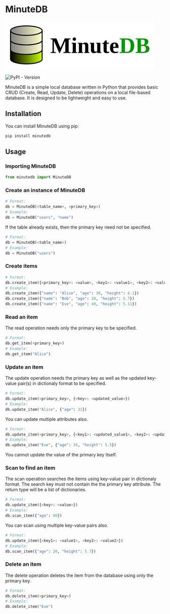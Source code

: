 # MinuteDB
![MinuteDB](logo.png "MinuteDB")

![PyPI - Version](https://img.shields.io/pypi/v/MinuteDB?style=flat&logo=pypi)


MinuteDB is a simple local database written in Python that provides basic CRUD (Create, Read, Update, Delete) operations on a local file-based database. It is designed to be lightweight and easy to use.

## Installation

You can install MinuteDB using pip:

```bash
pip install minutedb
```

## Usage

### Importing MinuteDB
```python
from minutedb import MinuteDB
```

### Create an instance of MinuteDB
```python
# Format: 
db = MinuteDB(<table_name>, <primary_key>)
# Example:
db = MinuteDB("users", "name")
```
If the table already exists, then the primary key need not be specified.
```python
# Format: 
db = MinuteDB(<table_name>)
# Example:
db = MinuteDB("users")
```

### Create items
```python
# Format:
db.create_item({<primary_key>: <value>, <key1>: <value1>, <key2>: <value2>, ...})
# Example:
db.create_item({"name": "Alice", "age": 30, "height": 6.1})
db.create_item({"name": "Bob", "age": 20, "height": 5.7})
db.create_item({"name": "Eve", "age": 40, "height": 5.11})
```

### Read an item
The read operation needs only the primary key to be specified.
```python
# Format: 
db.get_item(<primary_key>)
# Example:
db.get_item("Alice")
```

### Update an item
The update operation needs the primary key as well as the updated key-value pair(s) in dictionaly format to be specified.
```python
# Format: 
db.update_item(<primary_key>, {<key>: <updated_value>})
# Example:
db.update_item("Alice", {"age": 31})
```
You can update multiple attributes also.
```python
# Format: 
db.update_item(<primary_key>, {<key1>: <updated_value1>, <key2>: <updated_value2>})
# Example:
db.update_item("Eve", {"age": 35, "height": 5.5})
```
You cannot update the value of the primary key itself.

### Scan to find an item
The scan operation searches the items using key-value pair in dictionaly format. The search key must not contain the the primary key attribute. The return type will be a list of dictionaries.
```python
# Format: 
db.update_item({<key>: <value>})
# Example:
db.scan_item({"age": 40})
```
You can scan using multiple key-value pairs also.
```python
# Format: 
db.update_item({<key1>: <value1>, <key2>: <value2>})
# Example:
db.scan_item({"age": 20, "height": 5.7})
```

### Delete an item
The delete operation deletes the item from the database using only the primary key.
```python
# Format: 
db.delete_item(<primary_key>)
# Example:
db.delete_item("Eve")
```